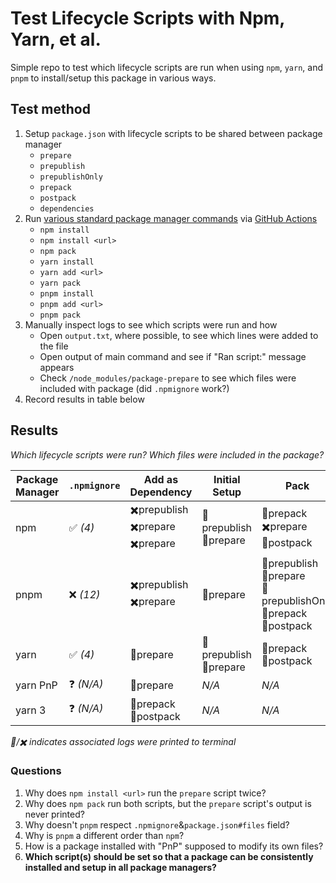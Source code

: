 # Test Lifecycle Scripts with Npm, Yarn, et al.

Simple repo to test which lifecycle scripts are run when using `npm`, `yarn`, and `pnpm` to install/setup this package in various ways.

## Test method

1. Setup `package.json` with lifecycle scripts to be shared between package manager
   - `prepare`
   - `prepublish`
   - `prepublishOnly`
   - `prepack`
   - `postpack`
   - `dependencies`
1. Run [various standard package manager commands](.github/workflows/test.yml) via [GitHub Actions](https://github.com/cinderblock/test-npm-yarn-lifecycle-scripts/actions)
   - `npm install`
   - `npm install <url>`
   - `npm pack`
   - `yarn install`
   - `yarn add <url>`
   - `yarn pack`
   - `pnpm install`
   - `pnpm add <url>`
   - `pnpm pack`
1. Manually inspect logs to see which scripts were run and how
   - Open `output.txt`, where possible, to see which lines were added to the file
   - Open output of main command and see if "Ran script:" message appears
   - Check `/node_modules/package-prepare` to see which files were included with package (did `.npmignore` work?)
1. Record results in table below

## Results

_Which lifecycle scripts were run? Which files were included in the package?_

| Package Manager | `.npmignore` | Add as Dependency                      | Initial Setup             | Pack                                                                     |
| --------------- | ------------ | -------------------------------------- | ------------------------- | ------------------------------------------------------------------------ |
| npm             | ✅ _(4)_     | ✖️prepublish<br>✖️prepare<br>✖️prepare | 👀prepublish<br>👀prepare | 👀prepack<br>✖️prepare<br>👀postpack                                     |
| pnpm            | ❌ _(12)_    | ✖️prepublish<br>✖️prepare              | 👀prepare                 | 👀prepublish<br>👀prepare<br>👀prepublishOnly<br>👀prepack<br>👀postpack |
| yarn            | ✅ _(4)_     | 👀prepare                              | 👀prepublish<br>👀prepare | 👀prepack<br>👀postpack                                                  |
| yarn PnP        | ❓ _(N/A)_   | 👀prepare                              | _N/A_                     | _N/A_                                                                    |
| yarn 3          | ❓ _(N/A)_   | 👀prepack<br>👀postpack                | _N/A_                     | _N/A_                                                                    |

_👀/✖️ indicates associated logs were printed to terminal_

### Questions

1. Why does `npm install <url>` run the `prepare` script twice?
1. Why does `npm pack` run both scripts, but the `prepare` script's output is never printed?
1. Why doesn't `pnpm` respect `.npmignore`&`package.json#files` field?
1. Why is `pnpm` a different order than `npm`?
1. How is a package installed with "PnP" supposed to modify its own files?
1. **Which script(s) should be set so that a package can be consistently installed and setup in all package managers?**
